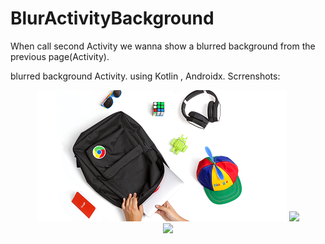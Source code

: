 # BlurActivityBackground
When call second Activity we wanna show a blurred background from the previous page(Activity).

blurred background Activity. using Kotlin , Androidx.
Scrrenshots:
<div align="center">
     <img src="app/src/main/res/drawable/googlework.png" width="400px"</img> 
    <img src="app/src/scrrenshots/firstactivity.png" width="400px"</img> 
    
</div>
<div align="center">
   <img src="/app/src/scrrenshots/secondactivityblurred.png" width="400px"</img> 
    
</div>
